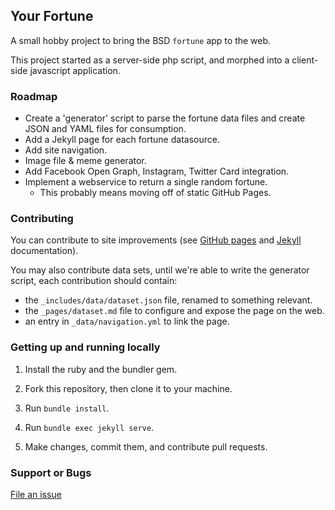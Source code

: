 ## Your Fortune

A small hobby project to bring the BSD `fortune` app to the web.

This project started as a server-side php script, and morphed into a client-side javascript application.

### Roadmap

* Create a 'generator' script to parse the fortune data files and create JSON and YAML files for consumption.
* Add a Jekyll page for each fortune datasource.
* Add site navigation.
* Image file & meme generator.
* Add Facebook Open Graph, Instagram, Twitter Card integration.
* Implement a webservice to return a single random fortune.
    * This probably means moving off of static GitHub Pages.

### Contributing

You can contribute to site improvements (see [GitHub pages](https://help.github.com/categories/github-pages-basics/) and [Jekyll](https://jekyllrb.com/) documentation).

You may also contribute data sets, until we're able to write the generator script, each contribution should contain:

* the `_includes/data/dataset.json` file, renamed to something relevant.
* the `_pages/dataset.md` file to configure and expose the page on the web.
* an entry in `_data/navigation.yml` to link the page.

### Getting up and running locally

1. Install the ruby and the bundler gem.

2. Fork this repository, then clone it to your machine.

3. Run `bundle install`.

4. Run `bundle exec jekyll serve`.

5. Make changes, commit them, and contribute pull requests.

### Support or Bugs

[File an issue](https://github.com/your-fortune/your-fortune.github.io/issues/new)
